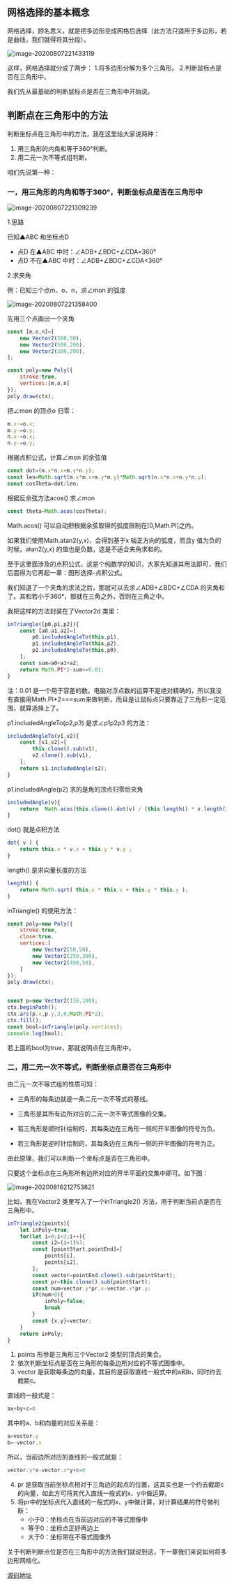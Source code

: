 ## 网格选择的基本概念

网格选择，顾名思义，就是把多边形变成网格后选择（此方法只适用于多边形，若是曲线，我们就得将其分段）。

![image-20200807221433119](https://blog-st.oss-cn-beijing.aliyuncs.com/160104181928828107698965463457.png)

这样，网格选择就分成了两步：
1.将多边形分解为多个三角形。
2.判断鼠标点是否在三角形中。

我们先从最基础的判断鼠标点是否在三角形中开始说。



## 判断点在三角形中的方法

判断坐标点在三角形中的方法，我在这里给大家说两种：

1. 用三角形的内角和等于360°判断。
2. 用二元一次不等式组判断。

咱们先说第一种：

### 一，用三角形的内角和等于360°，判断坐标点是否在三角形中



![image-20200807221309239](https://blog-st.oss-cn-beijing.aliyuncs.com/16010418192883186536166385161.png)

1.思路

已知▲ABC 和坐标点D

- 点D 在▲ABC 中时：∠ADB+∠BDC+∠CDA=360°
- 点D 不在▲ABC 中时：∠ADB+∠BDC+∠CDA<360°

2.求夹角

例：已知三个点m、o、n，求∠mon 的弧度

![image-20200807221358400](https://blog-st.oss-cn-beijing.aliyuncs.com/160104181928847501596504878396.png)



先用三个点画出一个夹角

```js
const [m,o,n]=[
    new Vector2(300,50),
    new Vector2(500,200),
    new Vector2(300,200),
];

const poly=new Poly({
    stroke:true,
    vertices:[m,o,n]
});
poly.draw(ctx);
```

把∠mon 的顶点o 归零：

```js
m.x-=o.x;
m.y-=o.y;
n.x-=o.x;
n.y-=o.y;
```

根据点积公式，计算∠mon 的余弦值   

```js
const dot=(m.x*n.x+m.y*n.y);
const len=Math.sqrt(m.x*m.x+m.y*m.y)*Math.sqrt(n.x*n.x+n.y*n.y);
const cosTheta=dot/len;
```

根据反余弦方法acos() 求∠mon

```js
const theta=Math.acos(cosTheta);
```

Math.acos() 可以自动把根据余弦取得的弧度限制在[0,Math.PI]之内。

如果我们使用Math.atan2(y,x)，会得到基于x 轴正方向的弧度，而且y 值为负的时候，atan2(y,x) 的值也是负数，这是不适合夹角求和的。

至于这里面涉及的点积公式，这是个纯数学的知识，大家先知道其用法即可，我们后面得为它再起一章：图形选择-点积公式。

我们知道了一个夹角的求法之后，那就可以去求∠ADB+∠BDC+∠CDA 的夹角和了。其和若小于360°，那就在三角之外，否则在三角之中。

我把这样的方法封装在了Vector2d 类里：

```js
inTriangle([p0,p1,p2]){
    const [a0,a1,a2]=[
        p0.includedAngleTo(this,p1),
        p1.includedAngleTo(this,p2),
        p2.includedAngleTo(this,p0),
    ];
    const sum=a0+a1+a2;
    return Math.PI*2-sum<=0.01;
}
```

注：0.01 是一个用于容差的数。电脑对浮点数的运算不是绝对精确的，所以我没有直接用Math.PI*2===sum来做判断，而且是让鼠标点只要靠近了三角形一定范围，就算选择上了。

p1.includedAngleTo(p2,p3) 是求∠p1p2p3 的方法：

```js
includedAngleTo(v1,v2){
    const [s1,s2]=[
        this.clone().sub(v1),
        v2.clone().sub(v1),
    ];
    return s1.includedAngle(s2);
}
```

p1.includedAngle(p2) 求的是角的顶点归零后夹角

```js
includedAngle(v){
    return  Math.acos(this.clone().dot(v) / (this.length() * v.length()));
}
```

dot() 就是点积方法

```js
dot( v ) {
    return this.x * v.x + this.y * v.y ;
}
```

length() 是求向量长度的方法

```js
length() {
    return Math.sqrt( this.x * this.x + this.y * this.y );
}
```

inTriangle() 的使用方法：

```js
const poly=new Poly({
    stroke:true,
    close:true,
    vertices:[
        new Vector2(50,50),
        new Vector2(250,200),
        new Vector2(450,50),
    ]
});
poly.draw(ctx);


const p=new Vector2(150,100);
ctx.beginPath();
ctx.arc(p.x,p.y,3,0,Math.PI*2);
ctx.fill();
const bool=inTriangle(poly.vertices);
console.log(bool);
```

若上面的bool为true，那就说明点在三角形中。



### 二，用二元一次不等式，判断坐标点是否在三角形中

由二元一次不等式组的性质可知：

- 三角形的每条边就是一条二元一次不等式的基线。

- 三角形是其所有边所对应的二元一次不等式图像的交集。

- 若三角形是顺时针绘制的，其每条边在三角形一侧的开半图像的符号为负。

- 若三角形是逆时针绘制的，其每条边在三角形一侧的开半图像的符号为正。

由此原理，我们可以判断一个坐标点是否在三角形中。

只要这个坐标点在三角形所有边所对应的开半平面的交集中即可。如下图：

![image-20200816212753821](https://blog-st.oss-cn-beijing.aliyuncs.com/16010418192889509142137289419.png)



比如，我在Vector2 类里写入了一个inTriangle2() 方法，用于判断当前点是否在三角形中。

```js
inTriangle2(points){
    let inPoly=true;
    for(let i=0;i<3;i++){
        const i2=(i+1)%3;
        const [pointStart,pointEnd]=[
            points[i],
            points[i2],
        ];
        const vector=pointEnd.clone().sub(pointStart);
        const pr=this.clone().sub(pointStart);
        const num=vector.y*pr.x-vector.x*pr.y;
        if(num>0){
            inPoly=false;
            break
        }
        const {x,y}=vector;
    }
    return inPoly;
}
```

1. points 形参是三角形三个Vector2 类型的顶点的集合。
2. 依次判断坐标点是否在三角形的每条边所对应的不等式图像中。
3. vector 是获取每条边的向量，其目的是获取直线一般式中的a和b，同时约去截距c。

直线的一般式是：

```js
ax+by+c=0 
```

其中的a、b和向量的对应关系是：

```js
a=vector.y
b=-vector.x
```

所以，当前边所对应的直线的一般式就是：

```js
vector.y*x-vector.x*y+c=0 
```

4. pr 是获取当前坐标点相对于三角边的起点的位置，这其实也是一个约去截距c 的向量，如此方可将其代入直线一般式的x、y中做运算。
5. 将pr中的坐标点代入直线的一般式的x、y中做计算，对计算结果的符号做判断：
   - 小于0：坐标点在当前边对应的不等式图像中
   - 等于0：坐标点正好再边上
   - 大于0：坐标带在不等式图像外



关于判断判断点位是否在三角形中的方法我们就说到这，下一章我们来说如何将多边形网格化。

[源码地址](https://github.com/buglas/interview-01)

